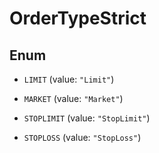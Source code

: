 

# OrderTypeStrict

## Enum


* `LIMIT` (value: `"Limit"`)

* `MARKET` (value: `"Market"`)

* `STOPLIMIT` (value: `"StopLimit"`)

* `STOPLOSS` (value: `"StopLoss"`)



